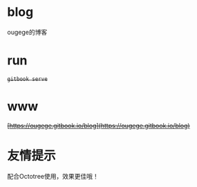 # blog
ougege的博客

# run
~~`gitbook serve`~~

# www
~~[https://ougege.gitbook.io/blog](https://ougege.gitbook.io/blog)~~

# 友情提示
配合Octotree使用，效果更佳哦！
